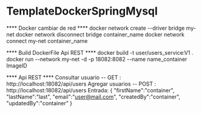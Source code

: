 # TemplateDockerSpringMysql
**** Docker cambiar de red ****
docker network create --driver bridge my-net
docker network disconnect bridge container_name
docker network connect my-net container_name

**** Build DockerFile Api REST ****
docker build -t user/users_service:V1 .
docker run --network my-net -d -p 18082:8082 --name name_container ImageID

**** Api REST ****
Consultar usuario -- GET : http://localhost:18082/api/users
Agregar usuarios -- POST : http://localhost:18082/api/users
Entrada: 
{
"firstName":"container",
"lastName":"last",
"email":"user@mail.com",
"createdBy":"container",
"updatedBy":"container"
}

